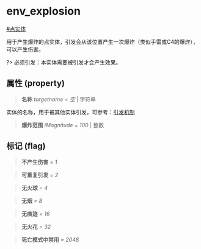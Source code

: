 # env_explosion
[#点实体](wiki/point_entity)

用于产生爆炸的点实体，引发会从该位置产生一次爆炸（类似手雷或C4的爆炸），可以产生伤害。

?> 必须引发：本实体需要被引发才会产生效果。

## 属性 (property)
> **名称** *targetname* = *空* | 字符串

实体的名称，用于被其他实体引发，可参考：[引发机制](wiki/trigger)

> **爆炸范围** *iMagnitude* = *100* | 整数

## 标记 (flag)
> **不产生伤害** *= 1*

> **可重复引发** *= 2*

> **无火球** *= 4*

> **无烟** *= 8*

> **无痕迹** *= 16*

> **无火花** *= 32*

> **死亡模式中禁用** *= 2048*

